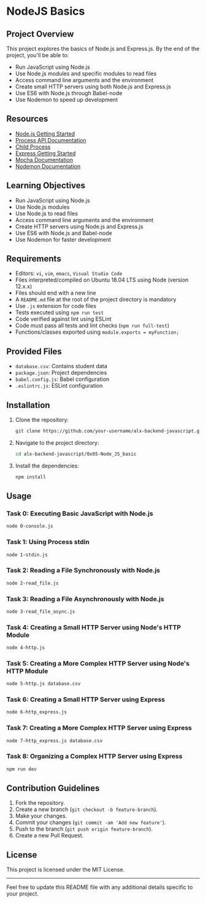 # NodeJS Basics

## Project Overview

This project explores the basics of Node.js and Express.js. By the end of the project, you'll be able to:

- Run JavaScript using Node.js
- Use Node.js modules and specific modules to read files
- Access command line arguments and the environment
- Create small HTTP servers using both Node.js and Express.js
- Use ES6 with Node.js through Babel-node
- Use Nodemon to speed up development

## Resources

- [Node.js Getting Started](https://nodejs.org/en/docs/guides/getting-started-guide/)
- [Process API Documentation](https://nodejs.org/api/process.html)
- [Child Process](https://nodejs.org/api/child_process.html)
- [Express Getting Started](https://expressjs.com/en/starter/installing.html)
- [Mocha Documentation](https://mochajs.org/)
- [Nodemon Documentation](https://nodemon.io/)

## Learning Objectives

- Run JavaScript using Node.js
- Use Node.js modules
- Use Node.js to read files
- Access command line arguments and the environment
- Create HTTP servers using Node.js and Express.js
- Use ES6 with Node.js and Babel-node
- Use Nodemon for faster development

## Requirements

- Editors: `vi`, `vim`, `emacs`, `Visual Studio Code`
- Files interpreted/compiled on Ubuntu 18.04 LTS using Node (version 12.x.x)
- Files should end with a new line
- A `README.md` file at the root of the project directory is mandatory
- Use `.js` extension for code files
- Tests executed using `npm run test`
- Code verified against lint using ESLint
- Code must pass all tests and lint checks (`npm run full-test`)
- Functions/classes exported using `module.exports = myFunction;`

## Provided Files

- `database.csv`: Contains student data
- `package.json`: Project dependencies
- `babel.config.js`: Babel configuration
- `.eslintrc.js`: ESLint configuration

## Installation

1. Clone the repository:
   ```sh
   git clone https://github.com/your-username/alx-backend-javascript.git
   ```
2. Navigate to the project directory:
   ```sh
   cd alx-backend-javascript/0x05-Node_JS_basic
   ```
3. Install the dependencies:
   ```sh
   npm install
   ```

## Usage

### Task 0: Executing Basic JavaScript with Node.js
```sh
node 0-console.js
```

### Task 1: Using Process stdin
```sh
node 1-stdin.js
```

### Task 2: Reading a File Synchronously with Node.js
```sh
node 2-read_file.js
```

### Task 3: Reading a File Asynchronously with Node.js
```sh
node 3-read_file_async.js
```

### Task 4: Creating a Small HTTP Server using Node's HTTP Module
```sh
node 4-http.js
```

### Task 5: Creating a More Complex HTTP Server using Node's HTTP Module
```sh
node 5-http.js database.csv
```

### Task 6: Creating a Small HTTP Server using Express
```sh
node 6-http_express.js
```

### Task 7: Creating a More Complex HTTP Server using Express
```sh
node 7-http_express.js database.csv
```

### Task 8: Organizing a Complex HTTP Server using Express
```sh
npm run dev
```

## Contribution Guidelines

1. Fork the repository.
2. Create a new branch (`git checkout -b feature-branch`).
3. Make your changes.
4. Commit your changes (`git commit -am 'Add new feature'`).
5. Push to the branch (`git push origin feature-branch`).
6. Create a new Pull Request.

## License

This project is licensed under the MIT License.

---

Feel free to update this README file with any additional details specific to your project.
